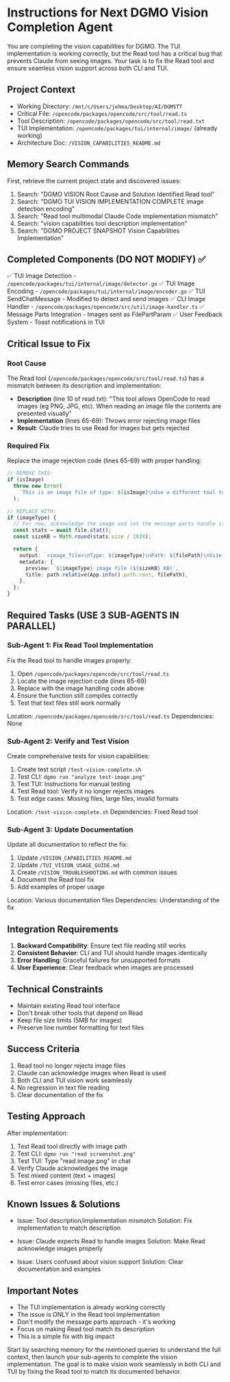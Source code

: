 # Instructions for Next DGMO Vision Completion Agent

You are completing the vision capabilities for DGMO. The TUI implementation is working correctly,
but the Read tool has a critical bug that prevents Claude from seeing images. Your task is to fix
the Read tool and ensure seamless vision support across both CLI and TUI.

## Project Context

- Working Directory: `/mnt/c/Users/jehma/Desktop/AI/DGMSTT`
- Critical File: `/opencode/packages/opencode/src/tool/read.ts`
- Tool Description: `/opencode/packages/opencode/src/tool/read.txt`
- TUI Implementation: `/opencode/packages/tui/internal/image/` (already working)
- Architecture Doc: `/VISION_CAPABILITIES_README.md`

## Memory Search Commands

First, retrieve the current project state and discovered issues:

1. Search: "DGMO VISION Root Cause and Solution Identified Read tool"
2. Search: "DGMO TUI VISION IMPLEMENTATION COMPLETE image detection encoding"
3. Search: "Read tool multimodal Claude Code implementation mismatch"
4. Search: "vision capabilities tool description implementation"
5. Search: "DGMO PROJECT SNAPSHOT Vision Capabilities Implementation"

## Completed Components (DO NOT MODIFY) ✅

✅ TUI Image Detection - `/opencode/packages/tui/internal/image/detector.go` ✅ TUI Image Encoding -
`/opencode/packages/tui/internal/image/encoder.go` ✅ TUI SendChatMessage - Modified to detect and
send images ✅ CLI Image Handler - `/opencode/packages/opencode/src/util/image-handler.ts` ✅
Message Parts Integration - Images sent as FilePartParam ✅ User Feedback System - Toast
notifications in TUI

## Critical Issue to Fix

### Root Cause

The Read tool (`/opencode/packages/opencode/src/tool/read.ts`) has a mismatch between its
description and implementation:

- **Description** (line 10 of read.txt): "This tool allows OpenCode to read images (eg PNG, JPG,
  etc). When reading an image file the contents are presented visually"
- **Implementation** (lines 65-69): Throws error rejecting image files
- **Result**: Claude tries to use Read for images but gets rejected

### Required Fix

Replace the image rejection code (lines 65-69) with proper handling:

```typescript
// REMOVE THIS:
if (isImage)
  throw new Error(
    `This is an image file of type: ${isImage}\nUse a different tool to process images`,
  );

// REPLACE WITH:
if (imageType) {
  // For now, acknowledge the image and let the message parts handle it
  const stats = await file.stat();
  const sizeKB = Math.round(stats.size / 1024);

  return {
    output: `<image_file>\nType: ${imageType}\nPath: ${filePath}\nSize: ${sizeKB} KB\nStatus: Image file successfully accessed. The image content is being processed through the message context.\n</image_file>`,
    metadata: {
      preview: `${imageType} image file (${sizeKB} KB)`,
      title: path.relative(App.info().path.root, filePath),
    },
  };
}
```

## Required Tasks (USE 3 SUB-AGENTS IN PARALLEL)

### Sub-Agent 1: Fix Read Tool Implementation

Fix the Read tool to handle images properly:

1. Open `/opencode/packages/opencode/src/tool/read.ts`
2. Locate the image rejection code (lines 65-69)
3. Replace with the image handling code above
4. Ensure the function still compiles correctly
5. Test that text files still work normally

Location: `/opencode/packages/opencode/src/tool/read.ts` Dependencies: None

### Sub-Agent 2: Verify and Test Vision

Create comprehensive tests for vision capabilities:

1. Create test script `/test-vision-complete.sh`
2. Test CLI: `dgmo run "analyze test-image.png"`
3. Test TUI: Instructions for manual testing
4. Test Read tool: Verify it no longer rejects images
5. Test edge cases: Missing files, large files, invalid formats

Location: `/test-vision-complete.sh` Dependencies: Fixed Read tool

### Sub-Agent 3: Update Documentation

Update all documentation to reflect the fix:

1. Update `/VISION_CAPABILITIES_README.md`
2. Update `/TUI_VISION_USAGE_GUIDE.md`
3. Create `/VISION_TROUBLESHOOTING.md` with common issues
4. Document the Read tool fix
5. Add examples of proper usage

Location: Various documentation files Dependencies: Understanding of the fix

## Integration Requirements

1. **Backward Compatibility**: Ensure text file reading still works
2. **Consistent Behavior**: CLI and TUI should handle images identically
3. **Error Handling**: Graceful failures for unsupported formats
4. **User Experience**: Clear feedback when images are processed

## Technical Constraints

- Maintain existing Read tool interface
- Don't break other tools that depend on Read
- Keep file size limits (5MB for images)
- Preserve line number formatting for text files

## Success Criteria

1. Read tool no longer rejects image files
2. Claude can acknowledge images when Read is used
3. Both CLI and TUI vision work seamlessly
4. No regression in text file reading
5. Clear documentation of the fix

## Testing Approach

After implementation:

1. Test Read tool directly with image path
2. Test CLI: `dgmo run "read screenshot.png"`
3. Test TUI: Type "read image.png" in chat
4. Verify Claude acknowledges the image
5. Test mixed content (text + images)
6. Test error cases (missing files, etc.)

## Known Issues & Solutions

- Issue: Tool description/implementation mismatch Solution: Fix implementation to match description

- Issue: Claude expects Read to handle images Solution: Make Read acknowledge images properly

- Issue: Users confused about vision support Solution: Clear documentation and examples

## Important Notes

- The TUI implementation is already working correctly
- The issue is ONLY in the Read tool implementation
- Don't modify the message parts approach - it's working
- Focus on making Read tool match its description
- This is a simple fix with big impact

Start by searching memory for the mentioned queries to understand the full context, then launch your
sub-agents to complete the vision implementation. The goal is to make vision work seamlessly in both
CLI and TUI by fixing the Read tool to match its documented behavior.
